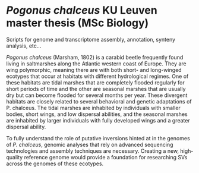 # _Pogonus chalceus_ KU Leuven master thesis (MSc Biology)
Scripts for genome and transcriptome assembly, annotation, synteny analysis, etc... 

_Pogonus chalceus_ (Marsham, 1802) is a carabid beetle frequently found living in saltmarshes along the Atlantic western coast of Europe. They are wing polymorphic, meaning there are with both short- and long-winged ecotypes that occur at habitats with different hydrological regimes. One of these habitats are tidal marshes that are completely flooded regularly for short periods of time and the other are seasonal marshes that are usually dry but can become flooded for several months per year. These divergent habitats are closely related to several behavioral and genetic adaptations of P. chalceus. The tidal marshes are inhabited by individuals with smaller bodies, short wings, and low dispersal abilities, and the seasonal marshes are inhabited by larger individuals with fully developed wings and a greater dispersal ability. 

To fully understand the role of putative inversions hinted at in the genomes of _P. chalceus_, genomic analyses that rely on advanced sequencing technologies and assembly techniques are necessary. Creating a new, high-quality reference genome would provide a foundation for researching SVs across the genomes of these ecotypes. 
